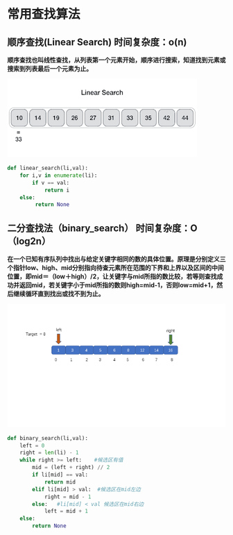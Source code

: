 # 常用查找算法
## 顺序查找(Linear Search)  时间复杂度：o(n)
**顺序查找也叫线性查找，从列表第一个元素开始，顺序进行搜索，知道找到元素或搜索到列表最后一个元素为止。**

![](imgs/linear_search.gif)

```python
def linear_search(li,val):
    for i,v in enumerate(li):
        if v == val:
            return i
    else:
         return None
```

## 二分查找法（binary_search） 时间复杂度：O（log2n）
**在一个已知有序队列中找出与给定关键字相同的数的具体位置。原理是分别定义三个指针low、high、mid分别指向待查元素所在范围的下界和上界以及区间的中间位置，即mid＝（low＋high）/2，让关键字与mid所指的数比较，若等则查找成功并返回mid，若关键字小于mid所指的数则high=mid-1，否则low=mid+1，然后继续循环直到找出或找不到为止。**

![](imgs/binary_search.gif)

````python
def binary_search(li,val):
    left = 0
    right = len(li) - 1
    while right >= left:    #候选区有值
        mid = (left + right) // 2
        if li[mid] == val:
            return mid
        elif li[mid] > val:  #候选区在mid左边
            right = mid - 1
        else:   #li[mid] < val 候选区在mid右边
            left = mid + 1
    else:
        return None
````

